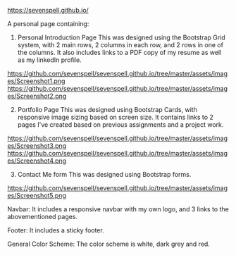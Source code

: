 https://sevenspell.github.io/

A personal page containing:
1) Personal Introduction Page
This was designed using the Bootstrap Grid system, with 2 main rows, 2 columns in each row, and 2 rows in one of the columns. It also includes links to a PDF copy of my resume as well as my linkedIn profile.

https://github.com/sevenspell/sevenspell.github.io/tree/master/assets/images/Screenshot1.png
https://github.com/sevenspell/sevenspell.github.io/tree/master/assets/images/Screenshot2.png

2) Portfolio Page
This was designed using Bootstrap Cards, with responsive image sizing based on screen size. It contains links to 2 pages I've created based on previous assignments and a project work.

https://github.com/sevenspell/sevenspell.github.io/tree/master/assets/images/Screenshot3.png
https://github.com/sevenspell/sevenspell.github.io/tree/master/assets/images/Screenshot4.png

3) Contact Me form
This was designed using Bootstrap forms.

https://github.com/sevenspell/sevenspell.github.io/tree/master/assets/images/Screenshot5.png

Navbar:
It includes a responsive navbar with my own logo, and 3 links to the abovementioned pages. 

Footer:
It includes a sticky footer.

General Color Scheme:
The color scheme is white, dark grey and red.





